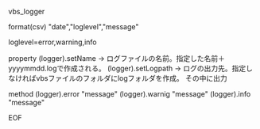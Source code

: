 
vbs_logger

format(csv)
"date","loglevel","message"

loglevel=error,warning,info

property
(logger).setName -> ログファイルの名前。指定した名前＋yyyymmdd.logで作成される。
(logger).setLogpath -> ログの出力先。指定しなければvbsファイルのフォルダにlogフォルダを作成。
                       その中に出力

method
(logger).error "message"
(logger).warnig "message"
(logger).info "message"

EOF
